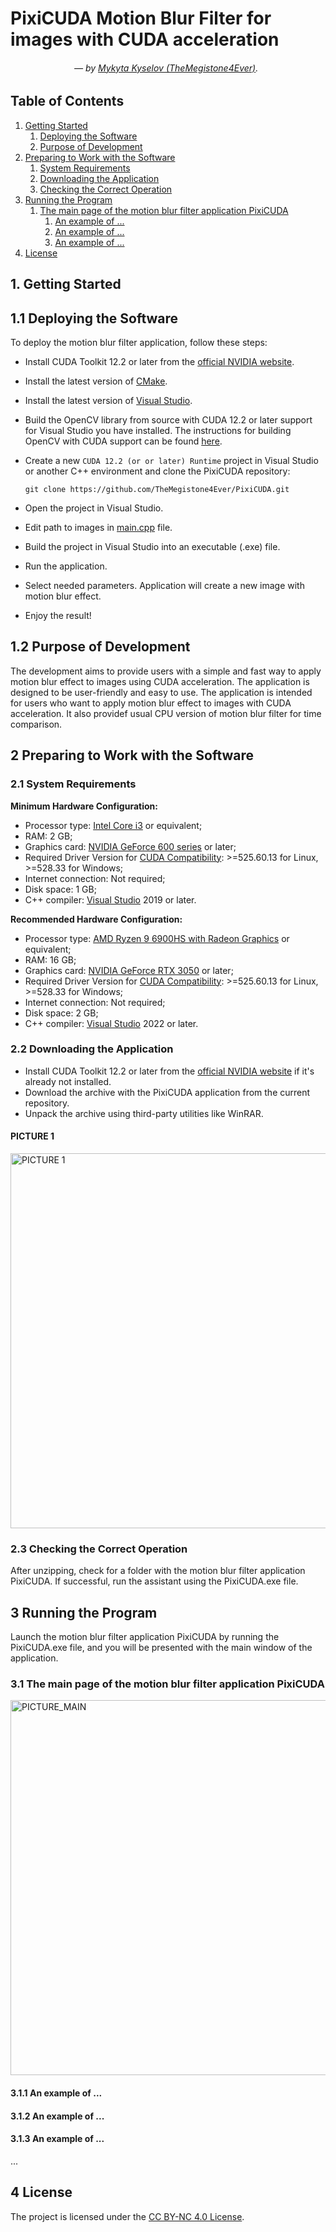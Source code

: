 # PixiCUDA Motion Blur Filter for images with CUDA acceleration
###### &emsp;&emsp;&emsp;&emsp;&emsp;&emsp;&emsp; — by [Mykyta Kyselov (TheMegistone4Ever)](https://github.com/TheMegistone4Ever).

## Table of Contents

1. [Getting Started](#1-getting-started)
   1. [Deploying the Software](#11-deploying-the-software)
   2. [Purpose of Development](#12-purpose-of-development)
2. [Preparing to Work with the Software](#2-preparing-to-work-with-the-software)
   1. [System Requirements](#21-system-requirements)
   2. [Downloading the Application](#22-downloading-the-application)
   3. [Checking the Correct Operation](#23-checking-the-correct-operation)
3. [Running the Program](#3-running-the-program)
   1. [The main page of the motion blur filter application PixiCUDA](#31-the-main-page-of-the-motion-blur-filter-application-pixicuda)
	  1. [An example of ...](#311-an-example-of-)
	  2. [An example of ...](#312-an-example-of-)
	  3. [An example of ...](#313-an-example-of-)
4. [License](#4-license)

## 1. Getting Started

## 1.1 Deploying the Software

To deploy the motion blur filter application, follow these steps:

- Install CUDA Toolkit 12.2 or later from the [official NVIDIA website](https://developer.nvidia.com/cuda-downloads).
- Install the latest version of [CMake](https://cmake.org/download/).
- Install the latest version of [Visual Studio](https://visualstudio.microsoft.com/).										
- Build the OpenCV library from source with CUDA 12.2 or later support for Visual Studio you have installed. The instructions for
  building OpenCV with CUDA support can be found [here](https://docs.opencv.org/master/d6/d15/tutorial_building_tegra_cuda.html).
- Create a new `CUDA 12.2 (or or later) Runtime` project in Visual Studio or another C++ environment and clone the PixiCUDA repository:

  `git clone https://github.com/TheMegistone4Ever/PixiCUDA.git`

- Open the project in Visual Studio.
- Edit path to images in [main.cpp](PixiCUDA/src/main.cpp) file.
- Build the project in Visual Studio into an executable (.exe) file.
- Run the application.														
- Select needed parameters. Application will create a new image with motion blur effect.
- Enjoy the result!

## 1.2 Purpose of Development

The development aims to provide users with a simple and fast way to apply motion blur effect to images using CUDA acceleration. The
application is designed to be user-friendly and easy to use. The application is intended for users who want to apply motion blur
effect to images with CUDA acceleration. It also providef usual CPU version of motion blur filter for time comparison.

## 2 Preparing to Work with the Software

### 2.1 System Requirements

**Minimum Hardware Configuration:**
- Processor type: [Intel Core i3](https://www.intel.com/content/www/us/en/products/details/processors/core/i3.html) or equivalent;
- RAM: 2 GB;
- Graphics card: [NVIDIA GeForce 600 series](https://www.nvidia.com/download/driverResults.aspx/218807/en-us) or later;
- Required Driver Version for [CUDA Compatibility](https://docs.nvidia.com/deploy/cuda-compatibility/index.html): >=525.60.13 for
  Linux, >=528.33 for Windows;
- Internet connection: Not required;
- Disk space: 1 GB;
- C++ compiler: [Visual Studio](https://visualstudio.microsoft.com) 2019 or later.

**Recommended Hardware Configuration:**
- Processor type: [AMD Ryzen 9 6900HS with Radeon Graphics](https://nanoreview.net/en/cpu/amd-ryzen-9-6900hs) or equivalent;
- RAM: 16 GB;
- Graphics card: [NVIDIA GeForce RTX 3050](https://www.nvidia.com/ru-ru/geforce/graphics-cards/30-series/rtx-3050) or later;
- Required Driver Version for [CUDA Compatibility](https://docs.nvidia.com/deploy/cuda-compatibility/index.html): >=525.60.13 for
  Linux, >=528.33 for Windows;
- Internet connection: Not required;
- Disk space: 2 GB;
- C++ compiler: [Visual Studio](https://visualstudio.microsoft.com) 2022 or later.

### 2.2 Downloading the Application

- Install CUDA Toolkit 12.2 or later from the [official NVIDIA website](https://developer.nvidia.com/cuda-downloads) if
  it's already not installed.
- Download the archive with the PixiCUDA application from the current repository.
- Unpack the archive using third-party utilities like WinRAR.

#### PICTURE 1

<img src="git_images/..." alt="PICTURE 1" width="600"/>

### 2.3 Checking the Correct Operation

After unzipping, check for a folder with the motion blur filter application PixiCUDA. If successful, run the assistant
using the PixiCUDA.exe file.

## 3 Running the Program

Launch the motion blur filter application PixiCUDA by running the PixiCUDA.exe file, and you will be presented with the
main window of the application.

### 3.1 The main page of the motion blur filter application PixiCUDA

<img src="git_images/..." alt="PICTURE_MAIN" width="600"/>

#### 3.1.1 An example of ...

#### 3.1.2 An example of ...

#### 3.1.3 An example of ...

...

## 4 License

The project is licensed under the [CC BY-NC 4.0 License](LICENSE.md).
